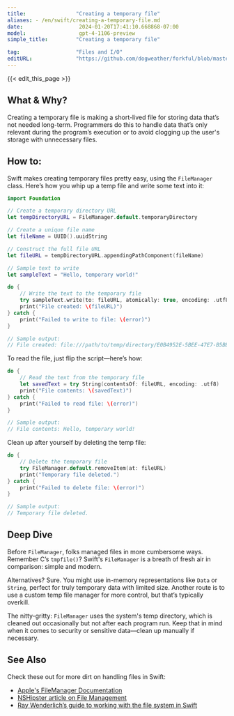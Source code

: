 ```yaml
---
title:                "Creating a temporary file"
aliases: - /en/swift/creating-a-temporary-file.md
date:                  2024-01-20T17:41:10.668868-07:00
model:                 gpt-4-1106-preview
simple_title:         "Creating a temporary file"

tag:                  "Files and I/O"
editURL:              "https://github.com/dogweather/forkful/blob/master/content/en/swift/creating-a-temporary-file.md"
---
```


{{< edit_this_page >}}

## What & Why?
Creating a temporary file is making a short-lived file for storing data that’s not needed long-term. Programmers do this to handle data that’s only relevant during the program’s execution or to avoid clogging up the user's storage with unnecessary files.

## How to:
Swift makes creating temporary files pretty easy, using the `FileManager` class. Here’s how you whip up a temp file and write some text into it:

```Swift
import Foundation

// Create a temporary directory URL
let tempDirectoryURL = FileManager.default.temporaryDirectory

// Create a unique file name
let fileName = UUID().uuidString

// Construct the full file URL
let fileURL = tempDirectoryURL.appendingPathComponent(fileName)

// Sample text to write
let sampleText = "Hello, temporary world!"

do {
    // Write the text to the temporary file
    try sampleText.write(to: fileURL, atomically: true, encoding: .utf8)
    print("File created: \(fileURL)")
} catch {
    print("Failed to write to file: \(error)")
}

// Sample output:
// File created: file:///path/to/temp/directory/E0B4952E-5BEE-47E7-B5BB-DA5E6AF1EDC9
```

To read the file, just flip the script—here’s how:

```Swift
do {
    // Read the text from the temporary file
    let savedText = try String(contentsOf: fileURL, encoding: .utf8)
    print("File contents: \(savedText)")
} catch {
    print("Failed to read file: \(error)")
}

// Sample output:
// File contents: Hello, temporary world!
```

Clean up after yourself by deleting the temp file:

```Swift
do {
    // Delete the temporary file
    try FileManager.default.removeItem(at: fileURL)
    print("Temporary file deleted.")
} catch {
    print("Failed to delete file: \(error)")
}

// Sample output:
// Temporary file deleted.
```

## Deep Dive
Before `FileManager`, folks managed files in more cumbersome ways. Remember C’s `tmpfile()`? Swift's `FileManager` is a breath of fresh air in comparison: simple and modern.

Alternatives? Sure. You might use in-memory representations like `Data` or `String`, perfect for truly temporary data with limited size. Another route is to use a custom temp file manager for more control, but that’s typically overkill.

The nitty-gritty: `FileManager` uses the system's temp directory, which is cleaned out occasionally but not after each program run. Keep that in mind when it comes to security or sensitive data—clean up manually if necessary.

## See Also
Check these out for more dirt on handling files in Swift:
- [Apple's FileManager Documentation](https://developer.apple.com/documentation/foundation/filemanager)
- [NSHipster article on File Management](https://nshipster.com/temporary-files/)
- [Ray Wenderlich’s guide to working with the file system in Swift](https://www.raywenderlich.com/666-filemanager-class-tutorial-for-macos-getting-started)
